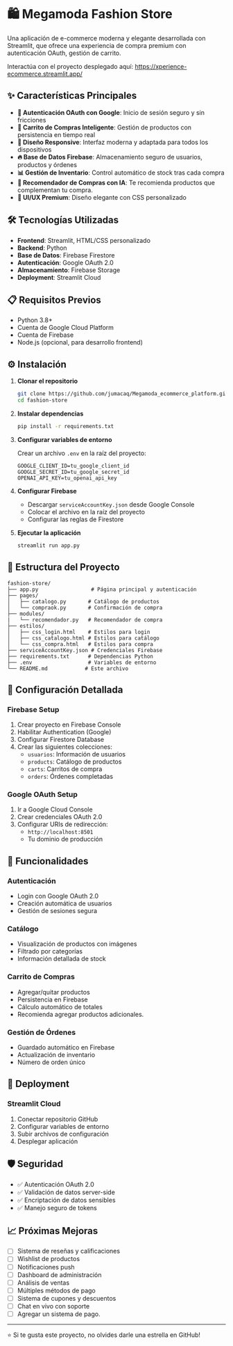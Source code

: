 # 🛍️ Megamoda Fashion Store

Una aplicación de e-commerce moderna y elegante desarrollada con Streamlit, que ofrece una experiencia de compra premium con autenticación OAuth, gestión de carrito.

Interactúa con el proyecto desplegado aquí:
https://xperience-ecommerce.streamlit.app/



## ✨ Características Principales

- **🔐 Autenticación OAuth con Google**: Inicio de sesión seguro y sin fricciones
- **🛒 Carrito de Compras Inteligente**: Gestión de productos con persistencia en tiempo real
- **📱 Diseño Responsive**: Interfaz moderna y adaptada para todos los dispositivos
- **🔥 Base de Datos Firebase**: Almacenamiento seguro de usuarios, productos y órdenes
- **📊 Gestión de Inventario**: Control automático de stock tras cada compra
- **🧠 Recomendador de Compras con IA**: Te recomienda productos que complementan tu compra.
- **🎨 UI/UX Premium**: Diseño elegante con CSS personalizado

## 🛠️ Tecnologías Utilizadas
 
- **Frontend**: Streamlit, HTML/CSS personalizado
- **Backend**: Python
- **Base de Datos**: Firebase Firestore
- **Autenticación**: Google OAuth 2.0
- **Almacenamiento**: Firebase Storage
- **Deployment**: Streamlit Cloud

## 📋 Requisitos Previos

- Python 3.8+
- Cuenta de Google Cloud Platform
- Cuenta de Firebase
- Node.js (opcional, para desarrollo frontend)

## ⚙️ Instalación

1. **Clonar el repositorio**
   ```bash
   git clone https://github.com/jumacaq/Megamoda_ecommerce_platform.git
   cd fashion-store
   ```

2. **Instalar dependencias**
   ```bash
   pip install -r requirements.txt
   ```

3. **Configurar variables de entorno**
   
   Crear un archivo `.env` en la raíz del proyecto:
   ```env
   GOOGLE_CLIENT_ID=tu_google_client_id
   GOOGLE_SECRET_ID=tu_google_secret_id
   OPENAI_API_KEY=tu_openai_api_key
   ```

4. **Configurar Firebase**
   - Descargar `serviceAccountKey.json` desde Google Console
   - Colocar el archivo en la raíz del proyecto
   - Configurar las reglas de Firestore

5. **Ejecutar la aplicación**
   ```bash
   streamlit run app.py
   ```

## 📁 Estructura del Proyecto

```
fashion-store/
├── app.py                 # Página principal y autenticación
├── pages/
│   ├── catalogo.py       # Catálogo de productos
│   └── compraok.py       # Confirmación de compra
├── modules/
|   └── recomendador.py   # Recomendador de compra
├── estilos/
│   ├── css_login.html    # Estilos para login
│   ├── css_catalogo.html # Estilos para catálogo
│   └── css_compra.html   # Estilos para compra
├── serviceAccountKey.json # Credenciales Firebase
├── requirements.txt      # Dependencias Python
├── .env                  # Variables de entorno
└── README.md            # Este archivo
```

## 🔧 Configuración Detallada

### Firebase Setup
1. Crear proyecto en Firebase Console
2. Habilitar Authentication (Google)
3. Configurar Firestore Database
4. Crear las siguientes colecciones:
   - `usuarios`: Información de usuarios
   - `products`: Catálogo de productos
   - `carts`: Carritos de compra
   - `orders`: Órdenes completadas

### Google OAuth Setup
1. Ir a Google Cloud Console
2. Crear credenciales OAuth 2.0
3. Configurar URIs de redirección:
   - `http://localhost:8501`
   - Tu dominio de producción


## 🎯 Funcionalidades

### Autenticación
- Login con Google OAuth 2.0
- Creación automática de usuarios
- Gestión de sesiones segura

### Catálogo
- Visualización de productos con imágenes
- Filtrado por categorías
- Información detallada de stock

### Carrito de Compras
- Agregar/quitar productos
- Persistencia en Firebase
- Cálculo automático de totales
- Recomienda agregar productos adicionales. 

### Gestión de Órdenes
- Guardado automático en Firebase
- Actualización de inventario
- Número de orden único

## 🚀 Deployment

### Streamlit Cloud
1. Conectar repositorio GitHub
2. Configurar variables de entorno
3. Subir archivos de configuración
4. Desplegar aplicación

## 🛡️ Seguridad

- ✅ Autenticación OAuth 2.0
- ✅ Validación de datos server-side
- ✅ Encriptación de datos sensibles
- ✅ Manejo seguro de tokens


## 📈 Próximas Mejoras

- [ ] Sistema de reseñas y calificaciones
- [ ] Wishlist de productos
- [ ] Notificaciones push
- [ ] Dashboard de administración
- [ ] Análisis de ventas
- [ ] Múltiples métodos de pago
- [ ] Sistema de cupones y descuentos
- [ ] Chat en vivo con soporte
- [ ] Agregar un sistema de pago.

---

⭐ Si te gusta este proyecto, no olvides darle una estrella en GitHub!
